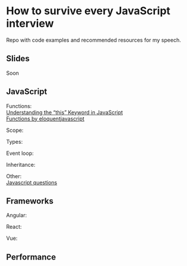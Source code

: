 # How to survive every JavaScript interview

Repo with code examples and recommended resources for my speech.

## Slides
Soon

## JavaScript

Functions:  
[Understanding the “this” Keyword in JavaScript](https://medium.com/better-programming/understanding-the-this-keyword-in-javascript-cb76d4c7c5e8)  
[Functions by eloquentjavascript](https://eloquentjavascript.net/03_functions.html)

Scope:

Types:

Event loop:

Inheritance:

Other:  
[Javascript questions](https://github.com/lydiahallie/javascript-questions)

## Frameworks

Angular:

React:

Vue:


## Performance 
